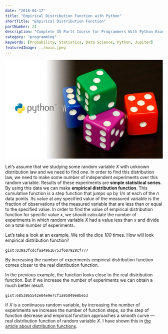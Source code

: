 ```yaml
---
date: "2018-04-17"
title: "Empirical Distribution Function with Python"
shortTitle: "Empirical Distribution Function"
partNumber: 24
description: "Complete 35 Parts Course for Programmers With Python Examples in Jupiter"
category: "programming"
keywords: [Probability, Statistics, Data Science, Python, Jupiter]
featuredImage: ../main.jpeg
---
```


![](../main.jpeg)

Let’s assume that we studying some random variable *X* with unknown distribution law and we need to find one. In order to find this distribution law, we need to make some number of independent experiments over this random variable. Results of these experiments are **simple statistical series**. By using this data we can make **empirical distribution function**. This cumulative function is a step function that jumps up by *1/n* at each of the *n* data points. Its value at any specified value of the measured variable is the fraction of observations of the measured variable that are less than or equal to the specified value. In order to find the value of empirical distribution function for specific value x, we should calculate the number of experiments in which random variable *X* had a value less than *x* and divide on a total number of experiments.

Let’s take a look at an example. We roll the dice *100* times. How will look empirical distribution function?

`gist:039a3fcdcfaa49616753f607928cf777`

By increasing the number of experiments empirical distribution function comes closer to the real distribution function.

In the previous example, the function looks close to the real distribution function. But if we increase the number of experiments we can obtain a much better result.

`gist:6853865542e04e9e7cf1a95049e8be53`

If *X* is a continuous random variable, by increasing the number of experiments we increase the number of function steps, so the step of function decrease and empirical function approaches a smooth curve — real distribution function of random variable *X*. I have shown this in [the article about distribution functions](/blog/probability/distribution).

